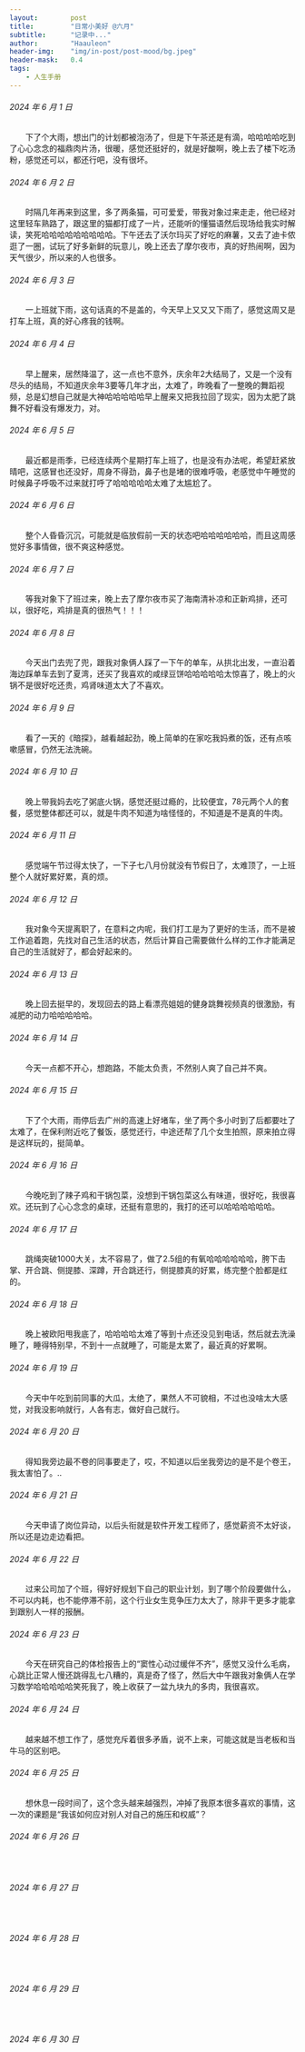 ```yaml
---
layout:        post
title:         "日常小美好 @六月"
subtitle:      "记录中..."
author:        "Haauleon"
header-img:    "img/in-post/post-mood/bg.jpeg"
header-mask:   0.4
tags:
    - 人生手册
---
```


###### 2024 年 6 月 1 日
&emsp;&emsp;下了个大雨，想出门的计划都被泡汤了，但是下午茶还是有滴，哈哈哈哈吃到了心心念念的福鼎肉片汤，很暖，感觉还挺好的，就是好酸啊，晚上去了楼下吃汤粉，感觉还可以，都还行吧，没有很坏。

###### 2024 年 6 月 2 日
&emsp;&emsp;时隔几年再来到这里，多了两条猫，可可爱爱，带我对象过来走走，他已经对这里轻车熟路了，跟这里的猫都打成了一片，还能听的懂猫语然后现场给我实时解读，笑死哈哈哈哈哈哈哈哈哈。下午还去了沃尔玛买了好吃的麻薯，又去了迪卡侬逛了一圈，试玩了好多新鲜的玩意儿，晚上还去了摩尔夜市，真的好热闹啊，因为天气很少，所以来的人也很多。

###### 2024 年 6 月 3 日
&emsp;&emsp;一上班就下雨，这句话真的不是盖的，今天早上又又又下雨了，感觉这周又是打车上班，真的好心疼我的钱啊。

###### 2024 年 6 月 4 日
&emsp;&emsp;早上醒来，居然降温了，这一点也不意外，庆余年2大结局了，又是一个没有尽头的结局，不知道庆余年3要等几年才出，太难了，昨晚看了一整晚的舞蹈视频，总是幻想自己就是大神哈哈哈哈哈早上醒来又把我拉回了现实，因为太肥了跳舞不好看没有爆发力，对。

###### 2024 年 6 月 5 日
&emsp;&emsp;最近都是雨季，已经连续两个星期打车上班了，也是没有办法呢，希望赶紧放晴吧，这感冒也还没好，周身不得劲，鼻子也是堵的很难呼吸，老感觉中午睡觉的时候鼻子呼吸不过来就打呼了哈哈哈哈哈太难了太尴尬了。

###### 2024 年 6 月 6 日
&emsp;&emsp;整个人昏昏沉沉，可能就是临放假前一天的状态吧哈哈哈哈哈哈，而且这周感觉好多事情做，很不爽这种感觉。

###### 2024 年 6 月 7 日
&emsp;&emsp;等我对象下了班过来，晚上去了摩尔夜市买了海南清补凉和正新鸡排，还可以，很好吃，鸡排是真的很热气！！！

###### 2024 年 6 月 8 日
&emsp;&emsp;今天出门去兜了兜，跟我对象俩人踩了一下午的单车，从拱北出发，一直沿着海边踩单车去到了夏湾，还买了我喜欢的咸绿豆饼哈哈哈哈哈太惊喜了，晚上的火锅不是很好吃还贵，鸡肾味道太大了不喜欢。

###### 2024 年 6 月 9 日
&emsp;&emsp;看了一天的《暗探》，越看越起劲，晚上简单的在家吃我妈煮的饭，还有点咳嗽感冒，仍然无法洗碗。

###### 2024 年 6 月 10 日
&emsp;&emsp;晚上带我妈去吃了粥底火锅，感觉还挺过瘾的，比较便宜，78元两个人的套餐，感觉整体都还可以，就是牛肉不知道为啥怪怪的，不知道是不是真的牛肉。

###### 2024 年 6 月 11 日
&emsp;&emsp;感觉端午节过得太快了，一下子七八月份就没有节假日了，太难顶了，一上班整个人就好累好累，真的烦。

###### 2024 年 6 月 12 日
&emsp;&emsp;我对象今天提离职了，在意料之内呢，我们打工是为了更好的生活，而不是被工作追着跑，先找对自己生活的状态，然后计算自己需要做什么样的工作才能满足自己的生活就好了，都会好起来的。

###### 2024 年 6 月 13 日
&emsp;&emsp;晚上回去挺早的，发现回去的路上看漂亮姐姐的健身跳舞视频真的很激励，有减肥的动力哈哈哈哈哈。

###### 2024 年 6 月 14 日
&emsp;&emsp;今天一点都不开心，想跑路，不能太负责，不然别人爽了自己并不爽。

###### 2024 年 6 月 15 日
&emsp;&emsp;下了个大雨，雨停后去广州的高速上好堵车，坐了两个多小时到了后都要吐了太难了，在保利附近吃了餐饭，感觉还行，中途还帮了几个女生拍照，原来拍立得是这样玩的，挺简单。

###### 2024 年 6 月 16 日
&emsp;&emsp;今晚吃到了辣子鸡和干锅包菜，没想到干锅包菜这么有味道，很好吃，我很喜欢。还玩到了心心念念的桌球，还挺有意思的，我打的还可以哈哈哈哈哈哈。

###### 2024 年 6 月 17 日
&emsp;&emsp;跳绳突破1000大关，太不容易了，做了2.5组的有氧哈哈哈哈哈哈，胯下击掌、开合跳、侧提膝、深蹲，开合跳还行，侧提膝真的好累，练完整个脸都是红的。

###### 2024 年 6 月 18 日
&emsp;&emsp;晚上被欧阳甩我底了，哈哈哈哈太难了等到十点还没见到电话，然后就去洗澡睡了，睡得特别早，不到十一点就睡了，可能是太累了，最近真的好累啊。

###### 2024 年 6 月 19 日
&emsp;&emsp;今天中午吃到前同事的大瓜，太绝了，果然人不可貌相，不过也没啥太大感觉，对我没影响就行，人各有志，做好自己就行。

###### 2024 年 6 月 20 日
&emsp;&emsp;得知我旁边最不卷的同事要走了，哎，不知道以后坐我旁边的是不是个卷王，我太害怕了。..

###### 2024 年 6 月 21 日
&emsp;&emsp;今天申请了岗位异动，以后头衔就是软件开发工程师了，感觉薪资不太好谈，所以还是边走边看把。

###### 2024 年 6 月 22 日
&emsp;&emsp;过来公司加了个班，得好好规划下自己的职业计划，到了哪个阶段要做什么，不可以内耗，也不能停滞不前，这个行业女生竞争压力太大了，除非干更多才能拿到跟别人一样的报酬。

###### 2024 年 6 月 23 日
&emsp;&emsp;今天在研究自己的体检报告上的“窦性心动过缓伴不齐”，感觉又没什么毛病，心跳比正常人慢还跳得乱七八糟的，真是奇了怪了，然后大中午跟我对象俩人在学习数学哈哈哈哈哈笑死我了，晚上收获了一盆九块九的多肉，我很喜欢。

###### 2024 年 6 月 24 日
&emsp;&emsp;越来越不想工作了，感觉充斥着很多矛盾，说不上来，可能这就是当老板和当牛马的区别吧。

###### 2024 年 6 月 25 日
&emsp;&emsp;想休息一段时间了，这个念头越来越强烈，冲掉了我原本很多喜欢的事情，这一次的课题是“我该如何应对别人对自己的施压和权威”？

###### 2024 年 6 月 26 日
&emsp;&emsp;

###### 2024 年 6 月 27 日
&emsp;&emsp;

###### 2024 年 6 月 28 日
&emsp;&emsp;

###### 2024 年 6 月 29 日
&emsp;&emsp;

###### 2024 年 6 月 30 日
&emsp;&emsp;
